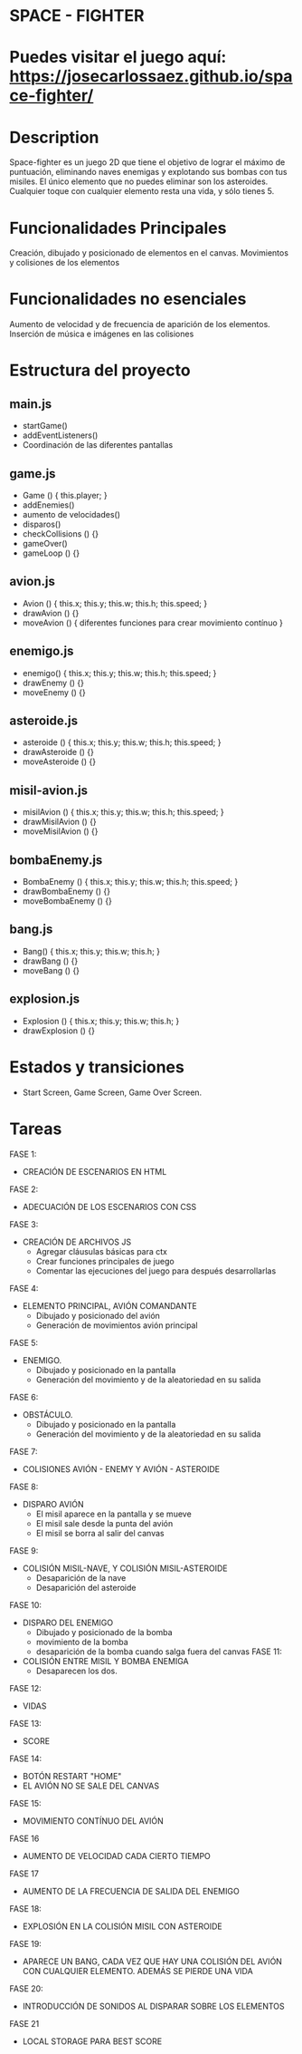 


 
# SPACE - FIGHTER



# Puedes visitar el juego aquí: https://josecarlossaez.github.io/space-fighter/


# Description

Space-fighter es un juego 2D que tiene el objetivo de lograr el máximo de puntuación, eliminando naves enemigas y explotando sus bombas con tus misiles.
El único elemento que no puedes eliminar son los asteroides. Cualquier toque con cualquier elemento resta una vida, y sólo tienes 5.

# Funcionalidades Principales

Creación, dibujado y posicionado de elementos en el canvas.
Movimientos y colisiones de los elementos

# Funcionalidades no esenciales

Aumento de velocidad y de frecuencia de aparición de los elementos.
Inserción de música e imágenes en las colisiones

# Estructura del proyecto



## main.js

- startGame()
- addEventListeners()
- Coordinación de las diferentes pantallas

## game.js

- Game () {
    this.player;
}
- addEnemies()
- aumento de velocidades()
- disparos()
- checkCollisions () {}
- gameOver()
- gameLoop () {}


## avion.js 

- Avion () {
    this.x;
    this.y;
    this.w;
    this.h;
    this.speed;
}
- drawAvion () {}
- moveAvion () {
    diferentes funciones para crear movimiento contínuo
}

## enemigo.js 

- enemigo() {
    this.x;
    this.y;
    this.w;
    this.h;
    this.speed;
}
- drawEnemy () {}
- moveEnemy () {}

## asteroide.js 

- asteroide () {
    this.x;
    this.y;
    this.w;
    this.h;
    this.speed;
}
- drawAsteroide () {}
- moveAsteroide () {}

## misil-avion.js 

- misilAvion () {
    this.x;
    this.y;
    this.w;
    this.h;
    this.speed;
}
- drawMisilAvion () {}
- moveMisilAvion () {}

## bombaEnemy.js 

- BombaEnemy () {
    this.x;
    this.y;
    this.w;
    this.h;
    this.speed;
}
- drawBombaEnemy () {}
- moveBombaEnemy () {}

## bang.js 

- Bang() {
    this.x;
    this.y;
    this.w;
    this.h;
}
- drawBang () {}
- moveBang () {}

## explosion.js 

- Explosion () {
    this.x;
    this.y;
    this.w;
    this.h;
}
- drawExplosion () {}


# Estados y transiciones

- Start Screen, Game Screen, Game Over Screen.

# Tareas 

FASE 1: 
- CREACIÓN DE ESCENARIOS EN HTML

FASE 2:
- ADECUACIÓN DE LOS ESCENARIOS CON CSS

FASE 3:
- CREACIÓN DE ARCHIVOS JS
    - Agregar cláusulas básicas para ctx
    - Crear funciones principales de juego
    - Comentar las ejecuciones del juego para después desarrollarlas

FASE 4:
- ELEMENTO PRINCIPAL, AVIÓN COMANDANTE
    - Dibujado y posicionado del avión
    - Generación de movimientos avión principal

FASE 5:
- ENEMIGO.
    - Dibujado y posicionado en la pantalla
    - Generación del movimiento y de la aleatoriedad en su salida    

FASE 6:
- OBSTÁCULO.
    - Dibujado y posicionado en la pantalla
    - Generación del movimiento y de la aleatoriedad en su salida  

FASE 7:
- COLISIONES AVIÓN - ENEMY Y AVIÓN - ASTEROIDE   

FASE 8:
- DISPARO AVIÓN
    - El misil aparece en la pantalla y se mueve
    - El misil sale desde la punta del avión
    - El misil se borra al salir del canvas

FASE 9:
- COLISIÓN MISIL-NAVE, Y COLISIÓN MISIL-ASTEROIDE
    - Desaparición de la nave
    - Desaparición del asteroide

FASE 10:
- DISPARO DEL ENEMIGO
    - Dibujado y posicionado de la bomba 
    - movimiento de la bomba
    - desaparición de la bomba cuando salga fuera del canvas
FASE 11:
- COLISIÓN ENTRE MISIL Y BOMBA ENEMIGA
    - Desaparecen los dos.

FASE 12:
- VIDAS

FASE 13:
- SCORE

FASE 14:
- BOTÓN RESTART "HOME"
- EL AVIÓN NO SE SALE DEL CANVAS

FASE 15:
- MOVIMIENTO CONTÍNUO DEL AVIÓN

FASE 16
- AUMENTO DE VELOCIDAD CADA CIERTO TIEMPO

FASE 17
- AUMENTO DE LA FRECUENCIA DE SALIDA DEL ENEMIGO

FASE 18:
- EXPLOSIÓN EN LA COLISIÓN MISIL CON ASTEROIDE

FASE 19:
- APARECE UN BANG, CADA VEZ QUE HAY UNA COLISIÓN DEL AVIÓN CON CUALQUIER ELEMENTO. ADEMÁS SE PIERDE UNA VIDA

FASE 20:
- INTRODUCCIÓN DE SONIDOS AL DISPARAR SOBRE LOS ELEMENTOS

FASE 21
- LOCAL STORAGE PARA BEST SCORE



    